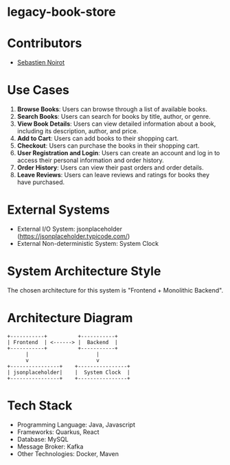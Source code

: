 # legacy-book-store

# Contributors
* [Sebastien Noirot](https://github.com/seb-noirot) 

# Use Cases
1. **Browse Books**: Users can browse through a list of available books.
2. **Search Books**: Users can search for books by title, author, or genre.
3. **View Book Details**: Users can view detailed information about a book, including its description, author, and price.
4. **Add to Cart**: Users can add books to their shopping cart.
5. **Checkout**: Users can purchase the books in their shopping cart.
6. **User Registration and Login**: Users can create an account and log in to access their personal information and order history.
7. **Order History**: Users can view their past orders and order details.
8. **Leave Reviews**: Users can leave reviews and ratings for books they have purchased.

# External Systems
* External I/O System: jsonplaceholder (https://jsonplaceholder.typicode.com/)
* External Non-deterministic System: System Clock

# System Architecture Style
The chosen architecture for this system is "Frontend + Monolithic Backend".

# Architecture Diagram
```
+-----------+          +-----------+
| Frontend  | <------> |  Backend  |
+-----------+          +-----------+
      |                      |
      v                      v
+----------------+    +----------------+
| jsonplaceholder|    |  System Clock  |
+----------------+    +----------------+
```

# Tech Stack
* Programming Language: Java, Javascript
* Frameworks: Quarkus, React
* Database: MySQL
* Message Broker: Kafka
* Other Technologies: Docker, Maven
